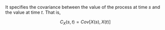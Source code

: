 It specifies the covariance between the value of the process at time $s$ and the value at time $t$. That is,

$$C_X(s,t)=Cov[X(s),X(t)]$$


